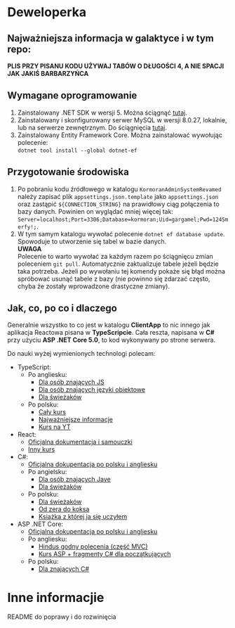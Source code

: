 # Deweloperka
## Najważniejsza informacja w galaktyce i w tym repo:  
**PLIS PRZY PISANU KODU UŻYWAJ TABÓW O DŁUGOŚCI 4, A NIE SPACJI JAK JAKIŚ BARBARZYŃCA**
## Wymagane oprogramowanie
1. Zainstalowany .NET SDK w wersji 5. Można ściągnąć [tutaj](https://dotnet.microsoft.com/download/dotnet/5.0).
2. Zainstalowany i skonfigurowany serwer MySQL w wersji 8.0.27, lokalnie, lub na serwerze zewnętrznym. Do ściągnięcia [tutaj](https://dev.mysql.com/downloads/mysql/).
3. Zainstalowany Entity Framework Core. Można zainstalować wywołując polecenie:  
```dotnet tool install --global dotnet-ef```
## Przygotowanie środowiska
1. Po pobraniu kodu źródłowego w katalogu ```KormoranAdminSystemRevamed``` należy zapisać plik ```appsettings.json.template``` jako ```appsettings.json``` oraz zastąpić ```${CONNECTION_STRING}``` na prawidłowy ciąg połączenia to bazy danych. Powinien on wyglądać mniej więcej tak:  
```Server=localhost;Port=3306;Database=kormoran;Uid=gargamel;Pwd=124Smerfy!;```.
2. W tym samym katalogu wywołać polecenie ```dotnet ef database update```. Spowoduje to utworzenie się tabel w bazie danych.  
**UWAGA**  
Polecenie to warto wywołać za każdym razem po ściągnięcu zmian poleceniem ```git pull```. Automatycznie zaktualizuje tabele jeżeli będzie taka potrzeba. Jeżeli po wywołaniu tej komendy pokaże się błąd można spróbować usunąć tabele z bazy (nie powinno się zdarzać często, chyba że zostały wprowadzone drastyczne zmiany).
## Jak, co, po co i dlaczego
Generalnie wszystko to co jest w katalogu **ClientApp** to nic innego jak aplikacja Reactowa pisana w **TypeScripcie**. Cała reszta, napisana w **C#** przy użyciu **ASP .NET Core 5.0**, to kod wykonywany po strone serwera.

Do nauki wyżej wymienionych technologi polecam:
* TypeScript:
	* Po angliesku:
		* [Dla osób znających JS](https://www.typescriptlang.org/docs/handbook/typescript-in-5-minutes.html)
		* [Dla osób znających języki obiektowe](https://www.typescriptlang.org/docs/handbook/typescript-in-5-minutes-oop.html)
		* [Dla świeżaków](https://www.typescriptlang.org/docs/handbook/typescript-from-scratch.html)
	* Po polsku:
		* [Cały kurs](https://typeofweb.com/kurs/typescript)
		* [Najważniejsze informacje](http://adriankurek.pl/2020/05/30/wstep-do-typescript-instalacja-i-typowanie-statyczne/)
		* [Kurs na YT](https://www.youtube.com/watch?v=nUjl2nK0FAY&list=PLfE0DpqEANZ0CQ9pCGlxGKPvYb1Sj6ybV)
* React:
	* [Oficjalna dokumentacja i samouczki](https://pl.reactjs.org/tutorial/tutorial.html)
	* [Inny kurs](https://typeofweb.com/kurs/react-js)
* C#:
	* [Oficjalna dokupentacja po polsku i angliesku](https://docs.microsoft.com/pl-pl/dotnet/csharp/)
	* Po angielsku:
		* [Dla osób znających Jave](https://nerdparadise.com/programming/csharpforjavadevs)
		* [Dla świeżaków](https://www.youtube.com/watch?v=GhQdlIFylQ8)
	* Po polsku:
		* [Dla świeżaków](https://youtu.be/pYdROHWkxgw?t=363)
		* [Od zera do koksa](http://kurs.aspnetmvc.pl/Csharp)
		* [Książka z której ja się uczyłem](https://www.microsoftpressstore.com/store/microsoft-visual-c-sharp-step-by-step-9781509307760)
* ASP .NET Core:
	* [Oficjalna dokupentacja po polsku i angliesku](https://docs.microsoft.com/pl-pl/aspnet/core/tutorials/first-mvc-app/start-mvc?view=aspnetcore-5.0&tabs=visual-studio) 
	* Po angliesku: 
		* [Hindus godny polecenia (część MVC)](https://www.youtube.com/watch?v=C5cnZ-gZy2I&t=3523s)
		* [Kurs ASP + fragmenty C# dla początkujących](https://www.youtube.com/watch?v=1ck9LIBxO14)
	* Po polsku:
		* [Dla znających C#](https://www.youtube.com/watch?v=xcDEYIUFmU4)
  
# Inne informacjie
README do poprawy i do rozwinięcia